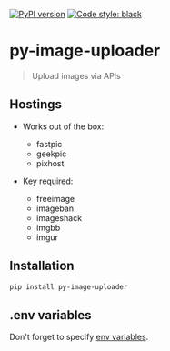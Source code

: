[![PyPI version](https://img.shields.io/pypi/v/py-image-uploader)](https://pypi.org/project/py-image-uploader)
[![Code style: black](https://img.shields.io/badge/code%20style-black-000000.svg)](https://github.com/psf/black)

# py-image-uploader

> Upload images via APIs

## Hostings 

- Works out of the box:
  - fastpic
  - geekpic
  - pixhost

- Key required:
  - freeimage
  - imageban
  - imageshack
  - imgbb
  - imgur

## Installation

```sh
pip install py-image-uploader
```

## .env variables

Don't forget to specify [env variables](.env.sample).

